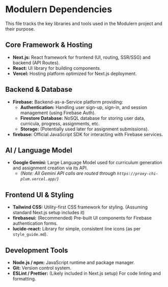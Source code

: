 # Modulern Dependencies

This file tracks the key libraries and tools used in the Modulern project and their purpose.

## Core Framework & Hosting

*   **Next.js:** React framework for frontend (UI, routing, SSR/SSG) and backend (API Routes).
*   **React:** UI library for building components.
*   **Vercel:** Hosting platform optimized for Next.js deployment.

## Backend & Database

*   **Firebase:** Backend-as-a-Service platform providing:
    *   **Authentication:** Handling user sign-up, sign-in, and session management (using Firebase Auth).
    *   **Firestore Database:** NoSQL database for storing user data, curricula, progress, assignments, etc.
    *   **Storage:** (Potentially used later for assignment submissions).
*   **firebase:** Official JavaScript SDK for interacting with Firebase services.

## AI / Language Model

*   **Google Gemini:** Large Language Model used for curriculum generation and assignment creation via its API.
    *   *(Note: All Gemini API calls are routed through `https://proxy-chi-plum.vercel.app/`)*

## Frontend UI & Styling

*   **Tailwind CSS:** Utility-first CSS framework for styling. (Assuming standard Next.js setup includes it)
*   **firebaseui:** (Recommended) Pre-built UI components for Firebase authentication forms.
*   **lucide-react:** Library for simple, consistent line icons (as per `style_guide.md`).

## Development Tools

*   **Node.js / npm:** JavaScript runtime and package manager.
*   **Git:** Version control system.
*   **ESLint / Prettier:** (Likely included in Next.js setup) For code linting and formatting. 